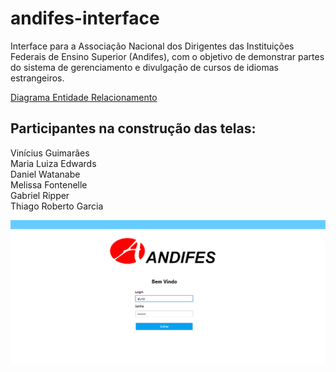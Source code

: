 # andifes-interface

Interface para a Associação Nacional dos Dirigentes das Instituições Federais de Ensino Superior (Andifes), com o objetivo de demonstrar partes do sistema de gerenciamento e divulgação de cursos de idiomas estrangeiros.

[Diagrama Entidade Relacionamento](https://github.com/Viniciusog/andifes-interface/blob/main/docs/DER_ANDIFES.pdf)


## Participantes na construção das telas:

Vinícius Guimarães <br>
Maria Luiza Edwards <br>
Daniel Watanabe <br>
Melissa Fontenelle <br>
Gabriel Ripper <br> 
Thiago Roberto Garcia <br>

![Tela-Inicial](https://github.com/Viniciusog/andifes-interface/blob/main/imgs/TelaInicialAndifes.png)
